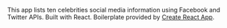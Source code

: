 This app lists ten celebrities social media information using Facebook and Twitter APIs.  Built with React.  Boilerplate provided by [Create React App](https://github.com/facebookincubator/create-react-app).
